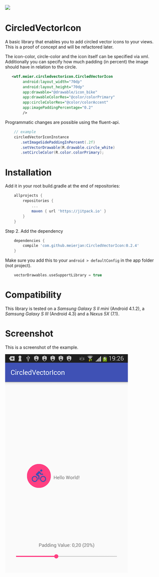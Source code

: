 [![](https://jitpack.io/v/meierjan/CircledVectorIcon.svg)](https://jitpack.io/#meierjan/CircledVectorIcon)

# CircledVectorIcon
A basic library that enables you to add circled vector icons to your views. This is a proof of concept and will be refactored later.

The icon-color, circle-color and the icon itself can be specified via xml. Additionally you can specify how much padding (in percent) the image should have in relation to the circle.
```xml
   <wtf.meier.circledvectoricon.CircledVectorIcon
        android:layout_width="70dp"
        android:layout_height="70dp"
        app:drawable="@drawable/icon_bike"
        app:drawableColorRes="@color/colorPrimary"
        app:circleColorRes="@color/colorAccent"
        app:imagePaddingPercentage="0.2"
        />
```

Programmatic changes are possible using the fluent-api.
```java
    // example
    circledVectorIconInstance
       .setImageSidePaddingInPercent(.2f)
       .setVectorDrawable(R.drawable.circle_white)
       .setCircleColor(R.color.colorPrimary);
```

# Installation
Add it in your root build.gradle at the end of repositories:
```gradle
    allprojects {
        repositories {
            ...
            maven { url 'https://jitpack.io' }
        }
    }
```
Step 2. Add the dependency
```gradle
    dependencies {
        compile 'com.github.meierjan:CircledVectorIcon:0.2.4'
    }
```

Make sure you add this to your `android > defaultConfig` in the app folder (not project).
```gradle
    vectorDrawables.useSupportLibrary = true
```



# Compatibility
This library is tested on a _Samsung Galaxy S II mini_ (Android 4.1.2), a _Samsung Galaxy S III_ (Android 4.3) and a _Nexus 5X_ (7.1).

# Screenshot
This is a screenshot of the example.

![Image of Yaktocat](static/screenshot.png)

